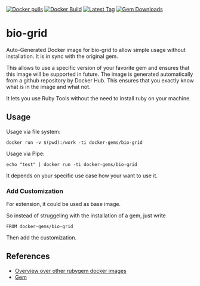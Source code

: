 [![Docker pulls](https://img.shields.io/docker/pulls/rubygem/bio-grid.svg)](https://hub.docker.com/r/rubygem/bio-grid/)
[![Docker Build](https://img.shields.io/docker/automated/rubygem/bio-grid.svg)](https://hub.docker.com/r/rubygem/bio-grid/)
[![Latest Tag](https://img.shields.io/github/tag/docker-rubygem/bio-grid.svg)](https://hub.docker.com/r/rubygem/bio-grid/)
[![Gem Downloads](https://img.shields.io/gem/dt/bio-grid.svg)](https://rubygems.org/gems/bio-grid/)
# bio-grid

Auto-Generated Docker image for bio-grid to allow simple usage without installation.
It is in sync with the original gem.

This allows to use a specific version of your favorite gem and ensures that this image will be supported in future.
The image is generated automatically from a github repository by Docker Hub.
This ensures that you exactly know what is in the image and what not.

It lets you use Ruby Tools without the need to install ruby on your machine.

## Usage

Usage via file system:

`docker run -v $(pwd):/work -ti docker-gems/bio-grid`

Usage via Pipe:

`echo "test" | docker run -ti docker-gems/bio-grid`

It depends on your specific use case how your want to use it.

### Add Customization

For extension, it could be used as base image.

So instead of struggeling with the installation of a gem, just write

`FROM docker-gems/bio-grid`

Then add the customization.

## References

 - [Overview over other rubygem docker images](https://github.com/thinkbot/docker-rubygem)
 - [Gem](https://rubygems.org/gems/bio-grid/)
